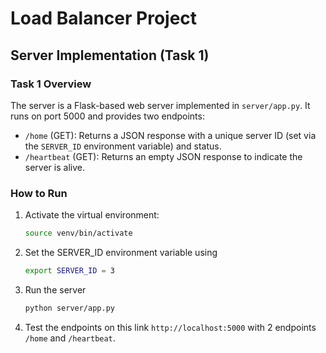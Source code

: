 # Load Balancer Project

## Server Implementation (Task 1)

### Task 1 Overview
The server is a Flask-based web server implemented in `server/app.py`. It runs on port 5000 and provides two endpoints:
- `/home` (GET): Returns a JSON response with a unique server ID (set via the `SERVER_ID` environment variable) and status.
- `/heartbeat` (GET): Returns an empty JSON response to indicate the server is alive.

### How to Run
1. Activate the virtual environment:
   ```bash
   source venv/bin/activate
   ```

2. Set the SERVER_ID environment variable using
    ```bash
    export SERVER_ID = 3
    ```

3. Run the server
    ```bash
    python server/app.py
    ```

4. Test the endpoints on this link `http://localhost:5000` with 2 endpoints `/home` and `/heartbeat`.
